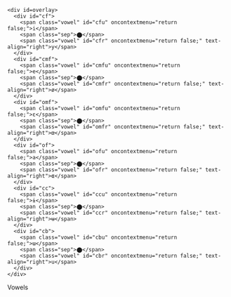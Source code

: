 <head>
    <meta charset="UTF-8" />
    <meta http-equiv="X-UA-Compatible" content="IE=edge" />
    <meta name="viewport" content="width=device-width, initial-scale=1.0" />
    <link rel="stylesheet" type="text/css" href="styles.css" /> 
    <title>Link CSS to HTML</title>
</head>

<body>
  <div class=outer_container>
  <div class=inner_container>
    <canvas id="canvas" height="310" width="500"></canvas>

    <div id=overlay>
      <div id="cf">
        <span class="vowel" id="cfu" oncontextmenu="return false;">i</span>
        <span class="sep">⬤</span>
        <span class="vowel" id="cfr" oncontextmenu="return false;" text-align="right">y</span>
      </div>
      <div id="cmf">
        <span class="vowel" id="cmfu" oncontextmenu="return false;">e</span>
        <span class="sep">⬤</span>
        <span class="vowel" id="cmfr" oncontextmenu="return false;" text-align="right">ø</span>
      </div>
      <div id="omf">
        <span class="vowel" id="omfu" oncontextmenu="return false;">ɛ</span>
        <span class="sep">⬤</span>
        <span class="vowel" id="omfr" oncontextmenu="return false;" text-align="right">œ</span>
      </div>
      <div id="of">
        <span class="vowel" id="ofu" oncontextmenu="return false;">a</span>
        <span class="sep">⬤</span>
        <span class="vowel" id="ofr" oncontextmenu="return false;" text-align="right">ɶ</span>
      </div>
      <div id="cc">
        <span class="vowel" id="ccu" oncontextmenu="return false;">ɨ</span>
        <span class="sep">⬤</span>
        <span class="vowel" id="ccr" oncontextmenu="return false;" text-align="right">ʉ</span>
      </div>
      <div id="cb">
        <span class="vowel" id="cbu" oncontextmenu="return false;">ɯ</span>
        <span class="sep">⬤</span>
        <span class="vowel" id="cbr" oncontextmenu="return false;" text-align="right">u</span>
      </div>
    </div>
  </div>

  <div class=label>
    <span>Vowels</span>
  </div>
</div>

  <audio id="cfu_audio" src="https://upload.wikimedia.org/wikipedia/commons/9/91/Close_front_unrounded_vowel.ogg"></audio>
  <audio id="cfr_audio" src="https://upload.wikimedia.org/wikipedia/commons/e/ea/Close_front_rounded_vowel.ogg"></audio>
  <audio id="cmfu_audio" src="https://upload.wikimedia.org/wikipedia/commons/6/6c/Close-mid_front_unrounded_vowel.ogg"></audio>
  <audio id="cmfr_audio" src="https://upload.wikimedia.org/wikipedia/commons/5/53/Close-mid_front_rounded_vowel.ogg"></audio>
  <audio id="omfu_audio" src="https://upload.wikimedia.org/wikipedia/commons/7/71/Open-mid_front_unrounded_vowel.ogg"></audio>
  <audio id="omfr_audio" src="https://upload.wikimedia.org/wikipedia/commons/0/00/Open-mid_front_rounded_vowel.ogg"></audio>
  <audio id="ccu_audio" src="https://upload.wikimedia.org/wikipedia/commons/5/53/Close_central_unrounded_vowel.ogg"></audio>
  <audio id="ccr_audio" src="https://upload.wikimedia.org/wikipedia/commons/6/66/Close_central_rounded_vowel.ogg"></audio>
  <audio id="cbu_audio" src="https://upload.wikimedia.org/wikipedia/commons/e/e8/Close_back_unrounded_vowel.ogg"></audio>
</body>
  <audio id="cbr_audio" src="https://upload.wikimedia.org/wikipedia/commons/5/5d/Close_back_rounded_vowel.ogg"></audio>
